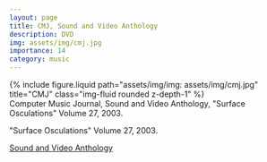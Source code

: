 ```yaml
---
layout: page
title: CMJ, Sound and Video Anthology
description: DVD
img: assets/img/cmj.jpg
importance: 14
category: music
---
```


<div class="row">
    <div class="col-sm mt-3 mt-md-0">
        {% include figure.liquid path="assets/img/img: assets/img/cmj.jpg" title="CMJ" class="img-fluid rounded z-depth-1" %}
    </div>
</div>
<div class="caption">
Computer Music Journal, Sound and Video Anthology, "Surface Osculations" Volume 27, 2003.

</div>

"Surface Osculations" Volume 27, 2003.

[Sound and Video Anthology](https://www.discogs.com/release/1653283-Various-Computer-Music-Journal-Sound-And-Video-Anthology-Volume-27-2003)